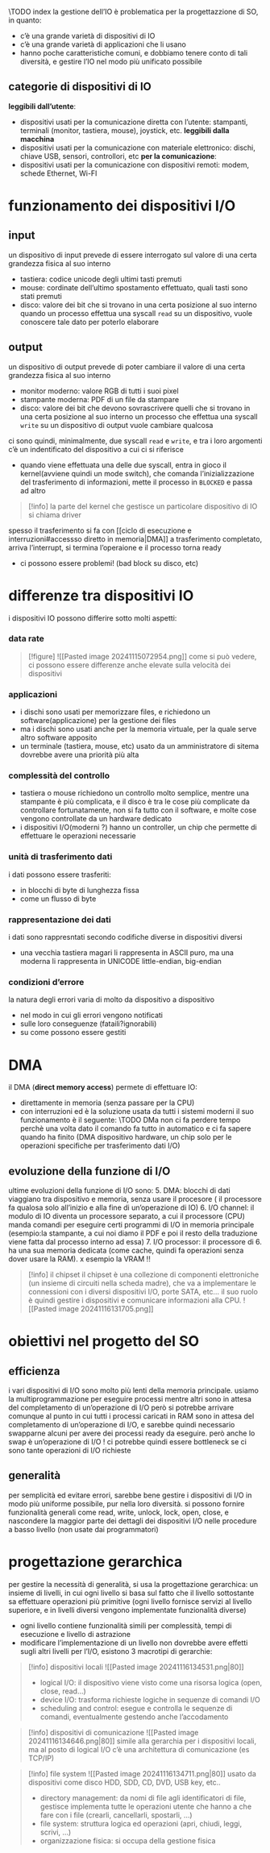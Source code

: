 \\TODO index
la gestione dell’IO è problematica per la progettazzione di SO, in quanto:
- c’è una grande varietà di dispositivi di IO
- c’è una grande varietà di applicazioni che li usano
- hanno poche caratteristiche comuni, e dobbiamo tenere conto di tali diversità, e gestire l’IO nel modo più unificato possibile
## categorie di dispositivi di IO
**leggibili dall’utente**:
- dispositivi usati per la comunicazione diretta con l’utente: stampanti, terminali (monitor, tastiera, mouse), joystick, etc.
**leggibili dalla macchina**
- dispositivi usati per la comunicazione con materiale elettronico: dischi, chiave USB, sensori, controllori, etc
**per la comunicazione**:
- dispositivi usati per la comunicazione con dispositivi remoti: modem, schede Ethernet, Wi-FI
# funzionamento dei dispositivi I/O
## input
un dispositivo di input prevede di essere interrogato sul valore di una certa grandezza fisica al suo interno
- tastiera: codice unicode degli ultimi tasti premuti
- mouse: cordinate dell’ultimo spostamento effettuato, quali tasti sono stati premuti
- disco: valore dei bit che si trovano in una certa posizione al suo interno
quando un processo effettua una syscall `read` su un dispositivo, vuole conoscere tale dato per poterlo elaborare
## output
un dispositivo di output prevede di poter cambiare il valore di una certa grandezza fisica al suo interno
- monitor moderno: valore RGB di tutti i suoi pixel
- stampante moderna: PDF di un file da stampare
- disco: valore dei bit che devono sovrascrivere quelli che si trovano in una certa posizione al suo interno
un processo che effettua una syscall `write` su un dispositivo di output vuole cambiare qualcosa

ci sono quindi, minimalmente, due syscall `read` e `write`, e tra i loro argomenti c’è un indentificato del dispositivo a cui ci si riferisce
- quando viene effettuata una delle due syscall, entra in gioco il kernel(avviene quindi un mode switch), che comanda l’inizializzazione del trasferimento di informazioni, mette il processo in `BLOCKED` e passa ad altro

>[!info] la parte del kernel che gestisce un particolare dispositivo di IO si chiama driver

spesso il trasferimento si fa con [[ciclo di esecuzione e interruzioni#accessso diretto in memoria|DMA]]
a trasferimento completato, arriva l’interrupt, si termina l’operaione e il processo torna ready
- ci possono essere problemi! (bad block su disco, etc)
# differenze tra dispositivi IO
i dispositivi IO possono differire sotto molti aspetti:
### data rate
>[!figure] ![[Pasted image 20241115072954.png]]
>come si può vedere, ci possono essere differenze anche elevate sulla velocità dei dispositivi
### applicazioni
- i dischi sono usati per memorizzare files, e richiedono un software(applicazione) per la gestione dei files
- ma i dischi sono usati anche per la memoria virtuale, per la quale serve altro software apposito
- un terminale (tastiera, mouse, etc) usato da un amministratore di sitema dovrebbe avere una priorità più alta
### complessità del controllo
- tastiera o mouse richiedono un controllo molto semplice, mentre una stampante è più complicata, e il disco è tra le cose più complicate da controllare
fortunatamente, non si fa tutto con il software, e molte cose vengono controllate da un hardware dedicato
- i dispositivi I/O(moderni ?) hanno un controller, un chip che permette di effettuare le operazioni necessarie
### unità di trasferimento dati
i dati possono essere trasferiti:
- in blocchi di byte di lunghezza fissa
- come un flusso di byte
### rappresentazione dei dati
i dati sono rappresntati secondo codifiche diverse in dispositivi diversi
- una vecchia tastiera magari li rappresenta in ASCII puro, ma una moderna li rappresenta in UNICODE
little-endian, big-endian
### condizioni d’errore
la natura degli errori varia di molto da dispositivo a dispositivo
- nel modo in cui gli errori vengono notificati
- sulle loro conseguenze (fataili?ignorabili)
- su come possono essere gestiti

# DMA 
il DMA (**direct memory access**) permete di effettuare IO:
- direttamente in memoria (senza passare per la CPU)
- con interruzioni
ed è la soluzione usata da tutti i sistemi moderni
il suo funzionamento è il seguente: 
\\TODO
DMa non ci fa perdere tempo perchè una volta dato il comando fa tutto in automatico e ci fa sapere quando ha finito (DMA dispositivo hardware, un chip solo per le operazioni specifiche per trasferimento dati I/O)
## evoluzione della funzione di I/O
ultime evoluzioni della funzione di I/O sono:
5. DMA: blocchi di dati viaggiano tra dispositivo e memoria, senza usare il procesore ( il processore fa qualosa solo all’inizio e alla fine di un’operazione di IO)
6. I/O channel: il modulo di IO diventa un processore separato, a cui il processore (CPU) manda comandi per eseguire certi programmi di I/O in memoria principale (esempio:la stampante, a cui noi diamo il PDF e poi il resto della traduzione viene fatta dal processo interno ad essa)
7. I/O processor: il processore di 6. ha una sua memoria dedicata (come cache, quindi fa operazioni senza dover usare la RAM). x esempio la VRAM !!
>[!info] il chipset
> il chipset è una collezione di componenti elettroniche (un insieme di circuiti nella scheda madre), che va a implementare le connessioni con i diversi dispositivi I/O, porte SATA, etc…
>il suo ruolo è quindi gestire i dispositivi e comunicare informazioni alla CPU. 
>![[Pasted image 20241116131705.png]]

# obiettivi nel progetto del SO
## efficienza
i vari dispositivi di I/O sono molto più lenti della memoria principale. usiamo la multiprogrammazione per eseguire processi mentre altri sono in attesa del completamento di un’operazione di I/O
però si potrebbe arrivare comunque al punto in cui tutti i processi caricati in RAM sono in attesa del completamento di un’operazione di I/O, e sarebbe quindi necessario swapparne alcuni per avere dei processi ready da eseguire. però anche lo swap è un’operazione di I/O ! ci potrebbe quindi essere bottleneck se ci sono tante operazioni di I/O richieste
## generalità
per semplicità ed evitare errori, sarebbe bene gestire i dispositivi di I/O in modo più uniforme possibile, pur nella loro diversità.
si possono fornire funzionalità generali come read, write, unlock, lock, open, close, e nascondere la maggior parte dei dettagli dei dispositivi I/O nelle procedure a basso livello (non usate dai programmatori)
# progettazione gerarchica 
per gestire la necessità di generalità, si usa la progettazione gerarchica: un insieme di livelli, in cui ogni livello si basa sul fatto che il livello sottostante sa effettuare operazioni più primitive (ogni livello fornisce servizi al livello superiore, e in livelli diversi vengono implementate funzionalità diverse)
- ogni livello contiene funzionalità simili per complessità, tempi di esecuzione e livello di astrazione
- modificare l’implementazione di un livello non dovrebbe avere effetti sugli altri livelli
per l’I/O, esistono 3 macrotipi di gerarchie:
>[!info] dispositivi locali
>![[Pasted image 20241116134531.png|80]]
>- logical I/O: il dispositivo viene visto come una risorsa logica (open, close, read…)
>- device I/O: trasforma richieste logiche in sequenze di comandi I/O
>- scheduling and control: esegue e controlla le sequenze di comandi, eventualmente gestendo anche l’accodamento

>[!info] dispositivi di comunicazione
>![[Pasted image 20241116134646.png|80]]
simile alla gerarchia per i dispositivi locali, ma al posto di logical I/O c’è una architettura di comunicazione (es TCP/IP)

>[!info] file system
>![[Pasted image 20241116134711.png|80]]
usato da dispositivi come disco HDD, SDD, CD, DVD, USB key, etc..
>- directory management: da nomi di file agli identificatori di file, gestisce implementa tutte le operazioni utente che hanno a che fare con i file (crearli, cancellarli, spostarli, …)
>- file system: struttura logica ed operazioni (apri, chiudi, leggi, scrivi, …)
>- organizzazione fisica: si occupa della gestione fisica